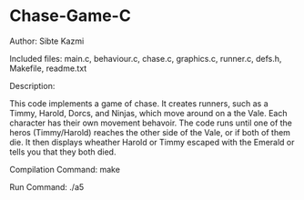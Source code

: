 # Chase-Game-C

Author: Sibte Kazmi

Included files: main.c, behaviour.c, chase.c, graphics.c, runner.c, defs.h, Makefile, readme.txt

Description: 

This code implements a game of chase. It creates runners, such as a Timmy, Harold, Dorcs, and Ninjas, which move around on a the Vale.
Each character has their own movement behavoir.
The code runs until one of the heros (Timmy/Harold) reaches the other side of the Vale, or if both of them die. 
It then displays wheather Harold or Timmy escaped with the Emerald or tells you that they both died.

Compilation Command: make 

Run Command: ./a5

